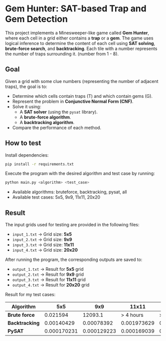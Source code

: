 # Gem Hunter: SAT-based Trap and Gem Detection
This project implements a Minesweeper-like game called **Gem Hunter**, where each cell in a grid either contains a **trap** or a **gem**. The game uses logical inference to determine the content of each cell using **SAT solving**, **brute-force search**, and **backtracking**.
Each tile with a number represents the number of traps surrounding it. (number from 1 - 8).
## Goal
Given a grid with some clue numbers (representing the number of adjacent traps), the goal is to:
- Determine which cells contain traps (T) and which contain gems (G).
- Represent the problem in **Conjunctive Normal Form (CNF)**.
- Solve it using:
  - A **SAT solver** (using the `pysat` library).
  - A **brute-force algorithm**.
  - A **backtracking algorithm**.
- Compare the performance of each method.
## How to test
Install dependencies:
```sh
pip install -r requirements.txt
```
Execute the program with the desired algorithm and test case by running:
```sh
python main.py <algorithm> <test_case>
```

- Available algorithms: bruteforce, backtracking, pysat, all
- Available test cases: 5x5, 9x9, 11x11, 20x20

## Result
The input grids used for testing are provided in the following files:

- `input_1.txt` → Grid size: **5x5**
- `input_2.txt` → Grid size: **9x9**
- `input_3.txt` → Grid size: **11x11**
- `input_4.txt` → Grid size: **20x20**

After running the program, the corresponding outputs are saved to:

- `output_1.txt` → Result for **5x5** grid
- `output_2.txt` → Result for **9x9** grid
- `output_3.txt` → Result for **11x11** grid
- `output_4.txt` → Result for **20x20** grid
  
Result for my test cases:

| Algorithm     | 5x5        | 9x9        | 11x11     | 20x20      |
|---------------|------------|------------|-----------|------------|
| **Brute force**   | 0.021594   | 12093.1    | > 4 hours | > 4 hours  |
| **Backtracking**  | 0.00140429 | 0.00078392 | 0.001973629 | 0.513217449 |
| **PySAT**         | 0.000170231| 0.000129223| 0.000169039 | 0.000448227 |
